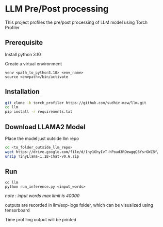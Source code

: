 # LLM Pre/Post processing

This project profiles the pre/post processing of LLM model using Torch Profiler

## Prerequisite
Install python 3.10

Create a virtual environment 
```
venv <path_to_python3.10> <env_name>
source <envpath>/bin/activate
```

## Installation


```bash
git clone -b torch_profiler https://github.com/sudhir-mcw/llm.git
cd llm
pip install -r requirements.txt
```

## Download LLAMA2 Model
Place the model just outside llm repo

```bash
cd <to_folder_outside_llm_repo>
wget https://drive.google.com/file/d/1ny1GhyIvT-hPoad3ROewgqQ5YsrGWZ8f/view?usp=drive_link
unzip TinyLlama-1.1B-Chat-v0.6.zip
```

## Run

```
cd llm
python run_inference.py <input_words>
```
_note_ : _input words max limit is 40000_

outputs are recorded in llm/exp-logs folder, which can be visualized using tensorboard

Time profiling output will be printed

